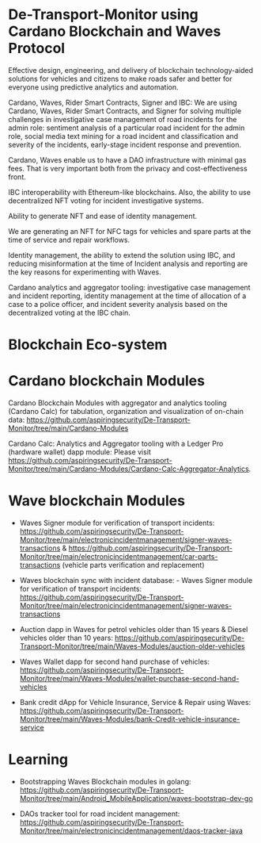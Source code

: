 # De-Transport-Monitor using Cardano Blockchain and Waves Protocol

Effective design, engineering, and delivery of blockchain technology-aided solutions for vehicles and citizens to make roads safer and better for everyone using predictive analytics and automation.


Cardano, Waves, Rider Smart Contracts, Signer and IBC: We are using Cardano, Waves, Rider Smart Contracts, and Signer for solving multiple challenges in investigative case management of road incidents for the admin role: sentiment analysis of a particular road incident for the admin role, social media text mining for a road incident and classification and severity of the incidents, early-stage incident response and prevention.

Cardano, Waves enable us to have a DAO infrastructure with minimal gas fees. That is very important both from the privacy and cost-effectiveness front.

IBC interoperability with Ethereum-like blockchains. Also, the ability to use decentralized NFT voting for incident investigative systems.

Ability to generate NFT and ease of identity management.

We are generating an NFT for NFC tags for vehicles and spare parts at the time of service and repair workflows.

Identity management, the ability to extend the solution using IBC, and reducing misinformation at the time of Incident analysis and reporting are the key reasons for experimenting with Waves.

Cardano analytics and aggregator tooling: investigative case management and incident reporting, identity management at the time of allocation of a case to a police officer, and incident severity analysis based on the decentralized voting at the IBC chain.

# Blockchain Eco-system

# Cardano blockchain Modules

Cardano Blockchain Modules with aggregator and analytics tooling (Cardano Calc) for tabulation, organization and visualization of on-chain data: https://github.com/aspiringsecurity/De-Transport-Monitor/tree/main/Cardano-Modules

Cardano Calc: Analytics and Aggregator tooling with a Ledger Pro (hardware wallet) dapp module: Please visit https://github.com/aspiringsecurity/De-Transport-Monitor/tree/main/Cardano-Modules/Cardano-Calc-Aggregator-Analytics.


# Wave blockchain Modules

- Waves Signer module for verification of transport incidents: https://github.com/aspiringsecurity/De-Transport-Monitor/tree/main/electronicincidentmanagement/signer-waves-transactions & https://github.com/aspiringsecurity/De-Transport-Monitor/tree/main/electronicincidentmanagement/car-parts-transactions (vehicle parts verification and replacement)

- Waves blockchain sync with incident database: - Waves Signer module for verification of transport incidents: https://github.com/aspiringsecurity/De-Transport-Monitor/tree/main/electronicincidentmanagement/signer-waves-transactions 

- Auction dapp in Waves for petrol vehicles older than 15 years & Diesel vehicles older than 10 years: https://github.com/aspiringsecurity/De-Transport-Monitor/tree/main/Waves-Modules/auction-older-vehicles

- Waves Wallet dapp for second hand purchase of vehicles: https://github.com/aspiringsecurity/De-Transport-Monitor/tree/main/Waves-Modules/wallet-purchase-second-hand-vehicles

- Bank credit dApp for Vehicle Insurance, Service & Repair using Waves: https://github.com/aspiringsecurity/De-Transport-Monitor/tree/main/Waves-Modules/bank-Credit-vehicle-insurance-service

# Learning

- Bootstrapping Waves Blockchain modules in golang: https://github.com/aspiringsecurity/De-Transport-Monitor/tree/main/Android_MobileApplication/waves-bootstrap-dev-go


- DAOs tracker tool for road incident management: https://github.com/aspiringsecurity/De-Transport-Monitor/tree/main/electronicincidentmanagement/daos-tracker-java


